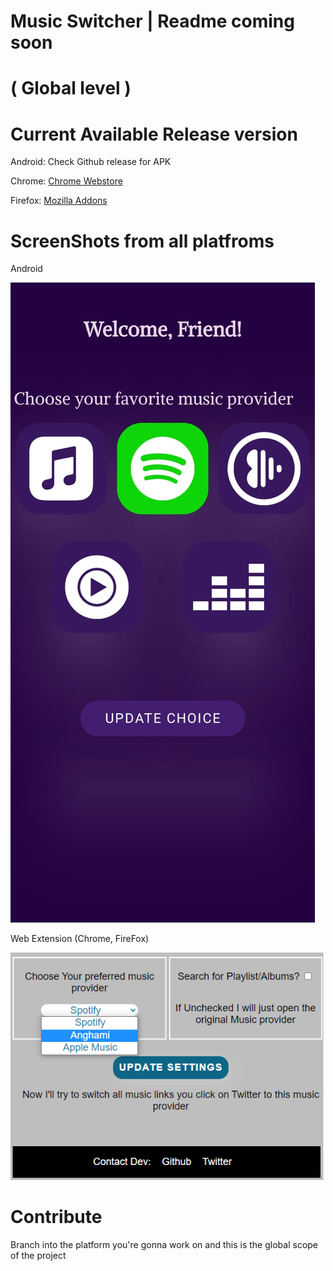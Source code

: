 # Music Switcher | Readme coming soon

# ( Global level )

# Current Available Release version


Android: Check Github release for APK

Chrome: [Chrome Webstore](https://chrome.google.com/webstore/detail/twitter-music-provider/apkanldijkiplglkhjjajegljppgmgmj)

Firefox: [Mozilla Addons](https://addons.mozilla.org/en-US/firefox/addon/twitter-music-provider/)

# ScreenShots from all platfroms

Android


![](Assets/android.jpeg)

 Web Extension (Chrome, FireFox)
 
 
![](Assets/web_extension.png)


# Contribute

Branch into the platform you're gonna work on and this is the global scope of the project
